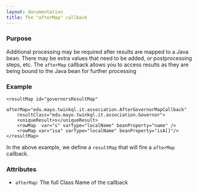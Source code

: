 ```yaml
---
layout: documentation
title: The "afterMap" callback
---
```


### Purpose
Additional processing may be required after results are mapped to a Java bean. There may be extra values that need to be
added, or postprocessing steps, etc. The `afterMap` callback allows you to access results as they are being bound to the Java
bean for further processing

### Example
	<resultMap id="governorsResultMap" 
		afterMap="edu.mayo.twinkql.it.association.AfterGovernorMapCallback"
		resultClass="edu.mayo.twinkql.it.association.Governor">
		<uniqueResult>s</uniqueResult>
		<rowMap  var="s" varType="localName" beanProperty="name" />
		<rowMap var="isa" varType="localName" beanProperty="isA[]"/>
	</resultMap>

In the above example, we define a ```resultMap``` that will fire a ```afterMap``` callback.

### Attributes

 * ```afterMap```: The full Class Name of the callback

